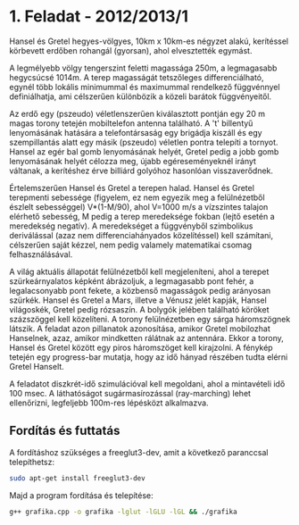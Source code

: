 # 1. Feladat - 2012/2013/1

Hansel és Gretel hegyes-völgyes, 10km x 10km-es négyzet alakú, kerítéssel körbevett erdőben rohangál (gyorsan), ahol elvesztették egymást.

A legmélyebb völgy tengerszint feletti magassága 250m, a legmagasabb hegycsúcsé 1014m. A terep magasságát tetszőleges differenciálható, egynél több lokális minimummal és maximummal rendelkező függvénnyel definiálhatja, ami célszerűen különbözik a közeli barátok függvényeitől.

Az erdő egy (pszeudo) véletlenszerűen kiválasztott pontján egy 20 m magas torony tetején mobiltelefon antenna található. A 't' billentyű lenyomásának hatására a telefontársaság egy brigádja kiszáll és egy szempillantás alatt egy másik (pszeudo) véletlen pontra telepíti a tornyot. Hansel az egér bal gomb lenyomásának helyét, Gretel pedig a jobb gomb lenyomásának helyét célozza meg, újabb egéreseményeknél irányt váltanak, a kerítéshez érve billiárd golyóhoz hasonlóan visszaverődnek.

Értelemszerűen Hansel és Gretel a terepen halad. Hansel és Gretel terepmenti sebessége (figyelem, ez nem egyezik meg a felülnézetből észlelt sebességgel) V*(1-M/90), ahol V=1000 m/s a vízszintes talajon elérhető sebesség, M pedig a terep meredeksége fokban (lejtő esetén a meredekség negatív). A meredekséget a függvényből szimbolikus deriválással (azaz nem differenciahányados közelítéssel) kell számítani, célszerűen saját kézzel, nem pedig valamely matematikai csomag felhasználásával.

A világ aktuális állapotát felülnézetből kell megjeleníteni, ahol a terepet szürkeárnyalatos képként ábrázoljuk, a legmagasabb pont fehér, a legalacsonyabb pont fekete, a közbenső magasságok pedig arányosan szürkék. Hansel és Gretel a Mars, illetve a Vénusz jelét kapják, Hansel világoskék, Gretel pedig rózsaszín. A bolygók jelében található köröket százszöggel kell közelíteni. A torony felülnézetben egy sárga háromszögnek látszik. A feladat azon pillanatok azonosítása, amikor Gretel mobilozhat Hanselnek, azaz, amikor mindketten rálátnak az antennára. Ekkor a torony, Hansel és Gretel között egy piros háromszöget kell kirajzolni. A fénykép tetején egy progress-bar mutatja, hogy az idő hányad részében tudta elérni Gretel Hanselt.

A feladatot diszkrét-idő szimulációval kell megoldani, ahol a mintavételi idő 100 msec. A láthatóságot sugármasírozással (ray-marching) lehet ellenőrizni, legfeljebb 100m-res lépésközt alkalmazva.

## Fordítás és futtatás

A fordításhoz szükséges a freeglut3-dev, amit a következő paranccsal telepíthetsz:

```bash
sudo apt-get install freeglut3-dev
```

Majd a program fordítása és telepítése:

``` bash
g++ grafika.cpp -o grafika -lglut -lGLU -lGL && ./grafika
```
